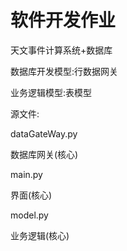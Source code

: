 # 软件开发作业

天文事件计算系统+数据库

数据库开发模型:行数据网关

业务逻辑模型:表模型

源文件:

dataGateWay.py

数据库网关(核心)

main.py

界面(核心)

model.py

业务逻辑(核心)

